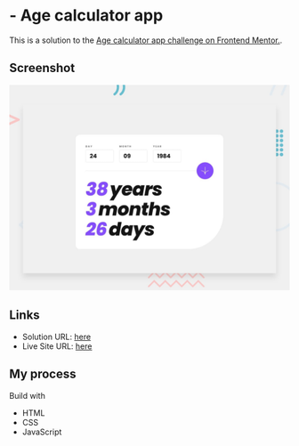 # - Age calculator app

This is a solution to the [Age calculator app challenge on Frontend Mentor.](https://www.frontendmentor.io/challenges/age-calculator-app-dF9DFFpj-Q). 

## Screenshot
![Design preview for the Age calculator appt challenge](./design/desktop-preview.jpg)

## Links

- Solution URL: [here](https://www.frontendmentor.io/solutions/age-calculator-app-html-css-js-6PeFFllIy_)
- Live Site URL: [here](https://age-calculator-plum-omega.vercel.app/)


## My process

Build with

- HTML
- CSS
- JavaScript
